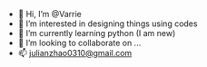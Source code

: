 - 👋 Hi, I’m @Varrie
- 👀 I’m interested in designing things using codes
- 🌱 I’m currently learning python (I am new)
- 💞️ I’m looking to collaborate on ...
- 📫 julianzhao0310@gmail.com

<!---
Varrie/Varrie is a ✨ special ✨ repository because its `README.md` (this file) appears on your GitHub profile.
You can click the Preview link to take a look at your changes.
--->
